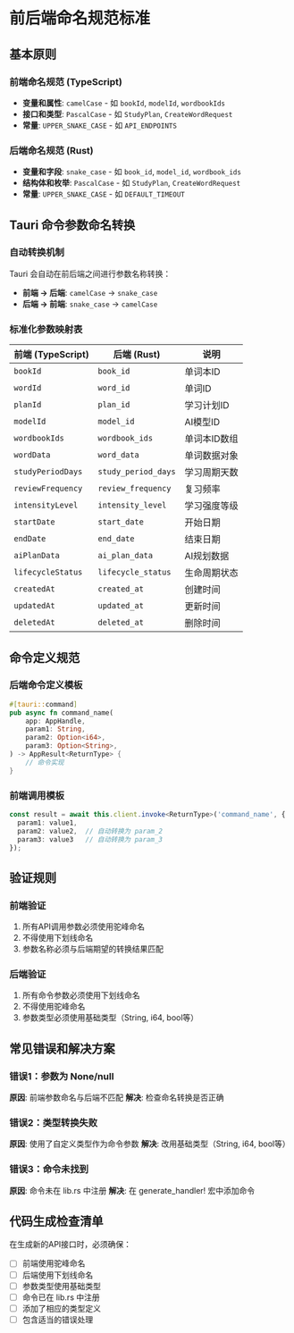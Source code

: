 # 前后端命名规范标准

## 基本原则

### 前端命名规范 (TypeScript)
- **变量和属性**: `camelCase` - 如 `bookId`, `modelId`, `wordbookIds`
- **接口和类型**: `PascalCase` - 如 `StudyPlan`, `CreateWordRequest`
- **常量**: `UPPER_SNAKE_CASE` - 如 `API_ENDPOINTS`

### 后端命名规范 (Rust)
- **变量和字段**: `snake_case` - 如 `book_id`, `model_id`, `wordbook_ids`
- **结构体和枚举**: `PascalCase` - 如 `StudyPlan`, `CreateWordRequest`
- **常量**: `UPPER_SNAKE_CASE` - 如 `DEFAULT_TIMEOUT`

## Tauri 命令参数命名转换

### 自动转换机制
Tauri 会自动在前后端之间进行参数名称转换：
- **前端 → 后端**: `camelCase` → `snake_case`
- **后端 → 前端**: `snake_case` → `camelCase`

### 标准化参数映射表

| 前端 (TypeScript) | 后端 (Rust) | 说明 |
|------------------|-------------|------|
| `bookId` | `book_id` | 单词本ID |
| `wordId` | `word_id` | 单词ID |
| `planId` | `plan_id` | 学习计划ID |
| `modelId` | `model_id` | AI模型ID |
| `wordbookIds` | `wordbook_ids` | 单词本ID数组 |
| `wordData` | `word_data` | 单词数据对象 |
| `studyPeriodDays` | `study_period_days` | 学习周期天数 |
| `reviewFrequency` | `review_frequency` | 复习频率 |
| `intensityLevel` | `intensity_level` | 学习强度等级 |
| `startDate` | `start_date` | 开始日期 |
| `endDate` | `end_date` | 结束日期 |
| `aiPlanData` | `ai_plan_data` | AI规划数据 |
| `lifecycleStatus` | `lifecycle_status` | 生命周期状态 |
| `createdAt` | `created_at` | 创建时间 |
| `updatedAt` | `updated_at` | 更新时间 |
| `deletedAt` | `deleted_at` | 删除时间 |

## 命令定义规范

### 后端命令定义模板
```rust
#[tauri::command]
pub async fn command_name(
    app: AppHandle,
    param1: String,
    param2: Option<i64>,
    param3: Option<String>,
) -> AppResult<ReturnType> {
    // 命令实现
}
```

### 前端调用模板
```typescript
const result = await this.client.invoke<ReturnType>('command_name', {
  param1: value1,
  param2: value2,  // 自动转换为 param_2
  param3: value3   // 自动转换为 param_3
});
```

## 验证规则

### 前端验证
1. 所有API调用参数必须使用驼峰命名
2. 不得使用下划线命名
3. 参数名称必须与后端期望的转换结果匹配

### 后端验证
1. 所有命令参数必须使用下划线命名
2. 不得使用驼峰命名
3. 参数类型必须使用基础类型（String, i64, bool等）

## 常见错误和解决方案

### 错误1：参数为 None/null
**原因**: 前端参数命名与后端不匹配
**解决**: 检查命名转换是否正确

### 错误2：类型转换失败
**原因**: 使用了自定义类型作为命令参数
**解决**: 改用基础类型（String, i64, bool等）

### 错误3：命令未找到
**原因**: 命令未在 lib.rs 中注册
**解决**: 在 generate_handler! 宏中添加命令

## 代码生成检查清单

在生成新的API接口时，必须确保：
- [ ] 前端使用驼峰命名
- [ ] 后端使用下划线命名
- [ ] 参数类型使用基础类型
- [ ] 命令已在 lib.rs 中注册
- [ ] 添加了相应的类型定义
- [ ] 包含适当的错误处理

